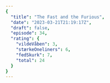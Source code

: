 ```yaml
---
{
  "title": "The Fast and the Furious",
  "date": "2023-03-21T21:19:17Z",
  "draft": false,
  "episode": 34,
  "rating": {
    "vildeVåben": 3,
    "stærkeOneliners": 6,
    "fedSkurk": 7,
    "total": 24
  }
}
---
```


